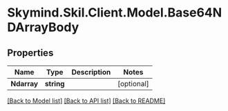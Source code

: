 # Skymind.Skil.Client.Model.Base64NDArrayBody
## Properties

Name | Type | Description | Notes
------------ | ------------- | ------------- | -------------
**Ndarray** | **string** |  | [optional] 

[[Back to Model list]](../README.md#documentation-for-models) [[Back to API list]](../README.md#documentation-for-api-endpoints) [[Back to README]](../README.md)

